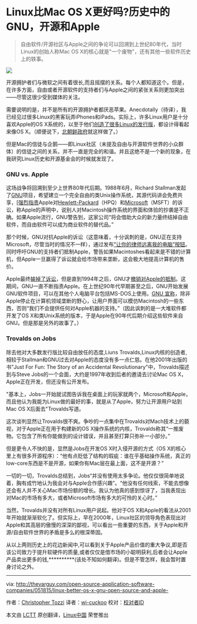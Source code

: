 Linux比Mac OS X更好吗?历史中的GNU，开源和Apple
==============================================================================
> 自由软件/开源社区与Apple之间的争论可以回溯到上世纪80年代，当时Linux的创始人称Mac OS X的核心就是"一个废物"，还有其他一些软件历史上的轶事。

![](http://thevarguy.com/site-files/thevarguy.com/files/imagecache/medium_img/uploads/2015/05/untitled_2.png)

开源拥护者们与微软之间有着很长,而且摇摆的关系。每个人都知道这个。但是，在许多方面，自由或者开源软件的支持者们与Apple之间的紧张关系则更加突出——尽管这很少受到媒体的关注。

需要说明的是，并不是所有的开源拥护者都厌恶苹果。Anecdotally（待译），我已经见过很多Linux的黑客玩弄iPhones和iPads。实际上，许多Linux用户是十分喜欢Apple的OS X系统的，以至于他们[创造了很多Linux的发行版][1]，都设计得看起来像OS X。（顺便说下，[北朝鲜政府][2]就这样做了。）

但是Mac的信徒与企鹅——即Linux社区（未提及自由与开源软件世界的小众群体）的信徒之间的关系，并不一直是完全的和谐。并且这绝不是一个新的现象，在我研究Linux历史和开源基金会的时候就发现了。

### GNU vs. Apple ###

这场战争将回溯到至少上世界80年代后期。1988年6月，Richard Stallman发起了[GNU][3]项目，希望建立一个完全自由的类Unix操作系统，其源代码讲会免费共享，[[强烈指责][4]Apple对[Hewlett-Packard][5]（HPQ）和[Microsoft][6]（MSFT）的诉讼，称Apple的声明中，说别人对Macintosh操作系统的界面和体验的抄袭是不正确。如果Apple流行，GNU警告到，这家公司“将会借助大众的新力量终结掉自由软件，而自由软件可以成为商业软件的替代品。”

那个时候，GNU对抗Apple的诉讼（这意味着，十分讽刺的是，GNU正在支持Microsoft，尽管当时的情况不一样），通过发布["让你的律师远离我的电脑”按钮][7]。同时呼吁GNU的支持者们抵制Apple，警告如果Macintoshes看起来是不错的计算机，但Apple一旦赢得了诉讼就会给市场带来垄断，这会极大地提高计算机的售价。

Apple最终[输掉了诉讼][8]，但是直到1994年之后，GNU才[撤销对Apple的抵制][9]。这期间，GNU一直不断指责Apple。在上世纪90年代早期甚至之后，GNU开始发展GNU软件项目，可以在其他个人电脑平台包括MS-DOS上使用。[GNU 宣称][10]，除非Apple停止在计算机领域垄断的野心，让用户界面可以模仿Macintosh的一些东西，否则“我们不会提供任何对Apple机器的支持。”（因此讽刺的是一大堆软件都开发了OS X和类Unix系统的版本，于是Apple在90年代后期介绍这些软件来自GNU。但是那是另外的故事了。）

### Trovalds on Jobs ###

除去他对大多数发行版比较自由放任的态度,Liuns Trovalds,Linux内核的创造者,相较于Stallman和GNU过去对Apple的态度没有多一点仁慈。在他2001年出版的书"Just For Fun: The Story of an Accidental Revolutionary"中，Trovalds描述到与Steve Jobs的一个会面，大约是1997年收到后者的邀请去讨论Mac OS X，Apple正在开发，但还没有公开发布。

"基本上，Jobs一开始就试图告诉我在桌面上的玩家就两个，Microsoft和Apple，而且他认为我能为Linux做的最好的事，就是从了Apple，努力让开源用户站到Mac OS X后面去"Trovalds写道。

这次谈判显然让Trovalds很不爽。争吵的一点集中在Trovalds对Mach技术上的藐视，对于Apple正在用于构建新的OS X操作系统的内核，Trovalds称其“一推废物。它包含了所有你能做到的设计错误，并且甚至打算只弥补一小部分。”

但是更令人不快的是，显然是Jobs在开发OS X时入侵开源的方式（OS X的核心里上有很多开源程序）：“他有点贬低了结构的瑕疵：谁在乎基础操作系统，真正的low-core东西是不是开源，如果你有Mac层在最上面，这不是开源？”

一切的一切，Trovalds总结到，Jobs“并没有使用太多争论。他仅仅很简单地说着，胸有成竹地认为我会对与Apple合作感兴趣”。“他没有任何线索，不能去想像还会有人并不关心Mac市场份额的增长。我认为他真的感到惊讶了，当我表现出对Mac的市场有多大，或者Microsoft市场有多大的可怜的关心时。”

当然，Trovalds并没有对所有Linux用户说起。他对于OS X和Apple的看法从2001年开始就渐渐软化了。但实际上，早在2000年，Linux社区的领导角色表现出对Apple和其高层的傲慢的深深的鄙视，可以看出一些重要的东西，关于Apple和开源/自由软件世界的矛盾是多么的根深蒂固。

从以上两则历史上的花边新闻中,可以看到关于Apple产品价值的重大争议,即是否该公司致力于提升软硬件的质量,或者仅仅是借市场的小聪明获利,后者会让Apple产品卖出更多的钱,**********(该处不知如何翻译)。但是不管怎样，我会暂时置身讨论之外。

--------------------------------------------------------------------------------

via: http://thevarguy.com/open-source-application-software-companies/051815/linux-better-os-x-gnu-open-source-and-apple-

作者：[Christopher Tozzi][a]
译者：[wi-cuckoo](https://github.com/wi-cuckoo)
校对：[校对者ID](https://github.com/校对者ID)

本文由 [LCTT](https://github.com/LCTT/TranslateProject) 原创翻译，[Linux中国](https://linux.cn/) 荣誉推出

[a]:http://thevarguy.com/author/christopher-tozzi
[1]:https://www.linux.com/news/software/applications/773516-the-mac-ifying-of-the-linux-desktop/
[2]:http://thevarguy.com/open-source-application-software-companies/010615/north-koreas-red-star-linux-os-made-apples-image
[3]:http://gnu.org/
[4]:https://www.gnu.org/bulletins/bull5.html
[5]:http://www.hp.com/
[6]:http://www.microsoft.com/
[7]:http://www.duntemann.com/AppleSnakeButton.jpg
[8]:http://www.freibrun.com/articles/articl12.htm
[9]:https://www.gnu.org/bulletins/bull18.html#SEC6
[10]:https://www.gnu.org/bulletins/bull12.html
